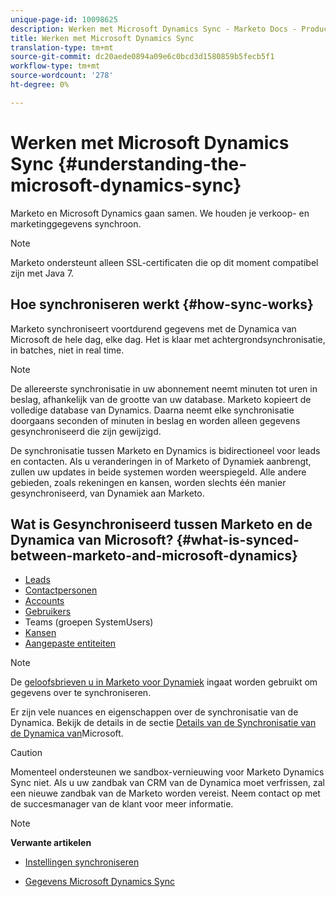 ```yaml
---
unique-page-id: 10098625
description: Werken met Microsoft Dynamics Sync - Marketo Docs - Productdocumentatie
title: Werken met Microsoft Dynamics Sync
translation-type: tm+mt
source-git-commit: dc20aede0894a09e6c0bcd3d1580859b5fecb5f1
workflow-type: tm+mt
source-wordcount: '278'
ht-degree: 0%

---
```



# Werken met Microsoft Dynamics Sync {#understanding-the-microsoft-dynamics-sync}

Marketo en Microsoft Dynamics gaan samen. We houden je verkoop- en marketinggegevens synchroon.

>[!NOTE]
>
>Marketo ondersteunt alleen SSL-certificaten die op dit moment compatibel zijn met Java 7.

## Hoe synchroniseren werkt {#how-sync-works}

Marketo synchroniseert voortdurend gegevens met de Dynamica van Microsoft de hele dag, elke dag. Het is klaar met achtergrondsynchronisatie, in batches, niet in real time.

>[!NOTE]
>
>De allereerste synchronisatie in uw abonnement neemt minuten tot uren in beslag, afhankelijk van de grootte van uw database. Marketo kopieert de volledige database van Dynamics. Daarna neemt elke synchronisatie doorgaans seconden of minuten in beslag en worden alleen gegevens gesynchroniseerd die zijn gewijzigd.

De synchronisatie tussen Marketo en Dynamics is bidirectioneel voor leads en contacten. Als u veranderingen in of Marketo of Dynamiek aanbrengt, zullen uw updates in beide systemen worden weerspiegeld. Alle andere gebieden, zoals rekeningen en kansen, worden slechts één manier gesynchroniseerd, van Dynamiek aan Marketo.

## Wat is Gesynchroniseerd tussen Marketo en de Dynamica van Microsoft? {#what-is-synced-between-marketo-and-microsoft-dynamics}

* [Leads](microsoft-dynamics-sync-details/microsoft-dynamics-sync-lead-sync.md)
* [Contactpersonen](microsoft-dynamics-sync-details/microsoft-dynamics-sync-contact-sync.md)
* [Accounts](microsoft-dynamics-sync-details/microsoft-dynamics-sync-account-sync.md)
* [Gebruikers](microsoft-dynamics-sync-details/microsoft-dynamics-sync-user-sync.md)
* Teams (groepen SystemUsers)
* [Kansen](microsoft-dynamics-sync-details/microsoft-dynamics-sync-opportunity-sync.md)
* [Aangepaste entiteiten](microsoft-dynamics-sync-details/microsoft-dynamics-sync-custom-entity-sync.md)

>[!NOTE]
>
>De [geloofsbrieven u in Marketo voor Dynamiek](/help/marketo/product-docs/crm-sync/microsoft-dynamics-sync/sync-setup/microsoft-dynamics-365/step-2-of-3-set-up.md) ingaat worden gebruikt om gegevens over te synchroniseren.

Er zijn vele nuances en eigenschappen over de synchronisatie van de Dynamica. Bekijk de details in de sectie [Details van de Synchronisatie van de Dynamica van](http://docs.marketo.com/display/docs/microsoft+dynamics+sync+details)Microsoft.

>[!CAUTION]
>
>Momenteel ondersteunen we sandbox-vernieuwing voor Marketo Dynamics Sync niet. Als u uw zandbak van CRM van de Dynamica moet verfrissen, zal een nieuwe zandbak van de Marketo worden vereist. Neem contact op met de succesmanager van de klant voor meer informatie.

>[!NOTE]
>
>**Verwante artikelen**
>
>* [Instellingen synchroniseren](http://docs.marketo.com/display/docs/sync+setup)
   >
   >
* [Gegevens Microsoft Dynamics Sync](http://docs.marketo.com/display/docs/microsoft+dynamics+sync+details)

